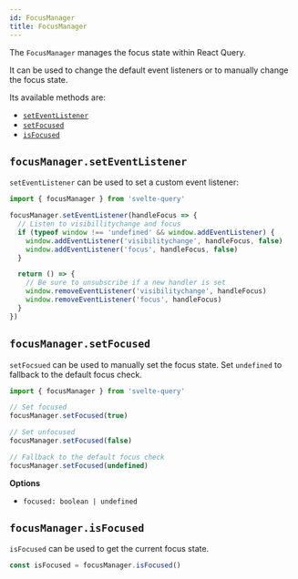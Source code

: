 ```yaml
---
id: FocusManager
title: FocusManager
---
```


The `FocusManager` manages the focus state within React Query.

It can be used to change the default event listeners or to manually change the focus state.

Its available methods are:

- [`setEventListener`](#focusmanagerseteventlistener)
- [`setFocused`](#focusmanagersetfocused)
- [`isFocused`](#focusmanagerisfocused)

## `focusManager.setEventListener`

`setEventListener` can be used to set a custom event listener:

```js
import { focusManager } from 'svelte-query'

focusManager.setEventListener(handleFocus => {
  // Listen to visibillitychange and focus
  if (typeof window !== 'undefined' && window.addEventListener) {
    window.addEventListener('visibilitychange', handleFocus, false)
    window.addEventListener('focus', handleFocus, false)
  }

  return () => {
    // Be sure to unsubscribe if a new handler is set
    window.removeEventListener('visibilitychange', handleFocus)
    window.removeEventListener('focus', handleFocus)
  }
})
```

## `focusManager.setFocused`

`setFocsued` can be used to manually set the focus state. Set `undefined` to fallback to the default focus check.

```js
import { focusManager } from 'svelte-query'

// Set focused
focusManager.setFocused(true)

// Set unfocused
focusManager.setFocused(false)

// Fallback to the default focus check
focusManager.setFocused(undefined)
```

**Options**

- `focused: boolean | undefined`

## `focusManager.isFocused`

`isFocused` can be used to get the current focus state.

```js
const isFocused = focusManager.isFocused()
```
